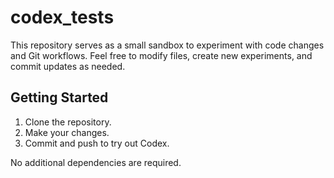 # codex_tests

This repository serves as a small sandbox to experiment with code changes
and Git workflows. Feel free to modify files, create new experiments, and
commit updates as needed.

## Getting Started
1. Clone the repository.
2. Make your changes.
3. Commit and push to try out Codex.

No additional dependencies are required.
